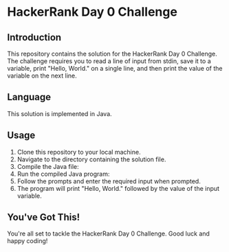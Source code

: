 # HackerRank Day 0 Challenge

## Introduction
This repository contains the solution for the HackerRank Day 0 Challenge. The challenge requires you to read a line of input from stdin, save it to a variable, print "Hello, World." on a single line, and then print the value of the variable on the next line.

## Language
This solution is implemented in Java.

## Usage
1. Clone this repository to your local machine.
2. Navigate to the directory containing the solution file.
3. Compile the Java file:
4. Run the compiled Java program:
5. Follow the prompts and enter the required input when prompted.
6. The program will print "Hello, World." followed by the value of the input variable.

## You've Got This!
You're all set to tackle the HackerRank Day 0 Challenge. Good luck and happy coding!
